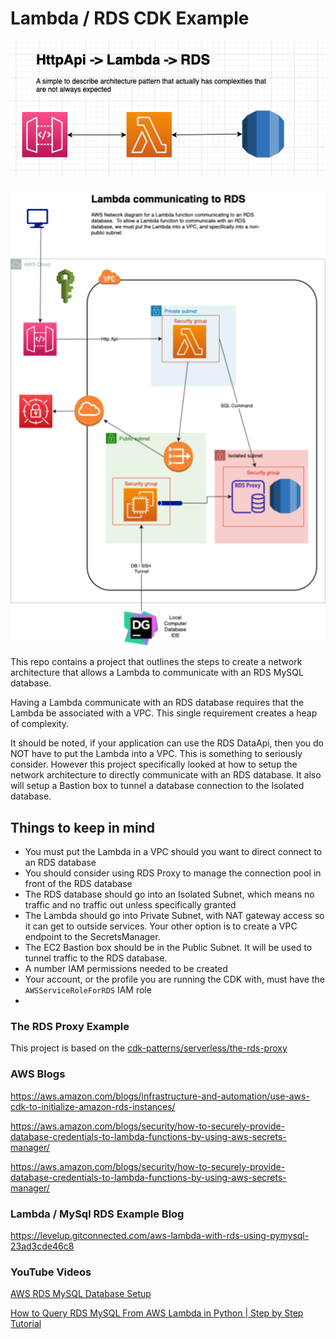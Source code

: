 # Lambda / RDS CDK Example
![LRDSSIMPLE](./media/title_splash.png)

![LRDS](./docs/LambdaRDSNetwork.drawio.png)

This repo contains a project that outlines the steps to create a network architecture that allows a Lambda to communicate with an RDS MySQL database.

Having a Lambda communicate with an RDS database requires that the Lambda be associated with a VPC.  This single requirement creates a heap of complexity.

It should be noted, if your application can use the RDS DataApi, then you do NOT have to put the Lambda into a VPC.  This is something to seriously consider.  However this project specifically looked at how to setup the network architecture to directly communicate with an RDS database.  It also will setup a Bastion box to tunnel a database connection to the Isolated database.

## Things to keep in mind

* You must put the Lambda in a VPC should you want to direct connect to an RDS database
* You should consider using RDS Proxy to manage the connection pool in front of the RDS database
* The RDS database should go into an Isolated Subnet, which means no traffic and no traffic out unless specifically granted
* The Lambda should go into Private Subnet, with NAT gateway access so it can get to outside services.  Your other option is to create a VPC endpoint to the SecretsManager.
* The EC2 Bastion box should be in the Public Subnet. It will be used to tunnel traffic to the RDS database.
* A number IAM permissions needed to be created
* Your account, or the profile you are running the CDK with, must have the `AWSServiceRoleForRDS` IAM role
* 



### The RDS Proxy Example

This project is based on the [cdk-patterns/serverless/the-rds-proxy](https://github.com/cdk-patterns/serverless/tree/main/the-rds-proxy)

### AWS Blogs

https://aws.amazon.com/blogs/infrastructure-and-automation/use-aws-cdk-to-initialize-amazon-rds-instances/

https://aws.amazon.com/blogs/security/how-to-securely-provide-database-credentials-to-lambda-functions-by-using-aws-secrets-manager/

https://aws.amazon.com/blogs/security/how-to-securely-provide-database-credentials-to-lambda-functions-by-using-aws-secrets-manager/

### Lambda / MySql RDS Example Blog

https://levelup.gitconnected.com/aws-lambda-with-rds-using-pymysql-23ad3cde46c8

### YouTube Videos

[AWS RDS MySQL Database Setup](https://www.youtube.com/watch?v=Ng_zi11N4_c&t=0s)

[How to Query RDS MySQL From AWS Lambda in Python | Step by Step Tutorial](https://www.youtube.com/watch?v=vyLvmPkQZkI)

